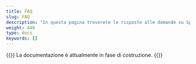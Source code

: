 ```yaml
---
title: FAQ
slug: FAQ
description: "In questa pagina troverete le risposte alle domande su SpiGes."
weight: 440
type: docs
keywords: []
---
```


{{<alert color="info">}}
La documentazione è attualmente in fase di costruzione.
{{</alert>}}